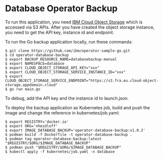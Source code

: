 # Database Operator Backup

To run this application, you need [IBM Cloud Object Storage](https://cloud.ibm.com/docs/cloud-object-storage) which is accessed via S3 APIs. After you have created the object storage instance, you need to get the API key, instance id and endpoint.

To run the Go backup application locally, run these commands:

```
$ git clone https://github.com/ibm/operator-sample-go.git
$ cd operator-database-backup
$ export BACKUP_RESOURCE_NAME=databasebackup-manual
$ export NAMESPACE=database
$ export CLOUD_OBJECT_STORAGE_API_KEY="xxx"
$ export CLOUD_OBJECT_STORAGE_SERVICE_INSTANCE_ID="xxx"
$ export CLOUD_OBJECT_STORAGE_SERVICE_ENDPOINT="https://s3.fra.eu.cloud-object-storage.appdomain.cloud"
$ go run main.go
```

To debug, add the API key and the instance id to launch.json.

To deploy the backup application as Kubernetes job, build and push the image and change the reference in kubernetes/job.yaml:

```
$ export REGISTRY='docker.io'
$ export ORG='nheidloff'
$ export IMAGE_DATABASE_BACKUP='operator-database-backup:v1.0.2'
$ podman build -f Dockerfile -t operator-database-backup .
$ podman tag operator-database-backup:latest "$REGISTRY/$ORG/$IMAGE_DATABASE_BACKUP"
$ podman push "$REGISTRY/$ORG/$IMAGE_DATABASE_BACKUP"
$ kubectl apply -f kubernetes/job.yaml -n database
```